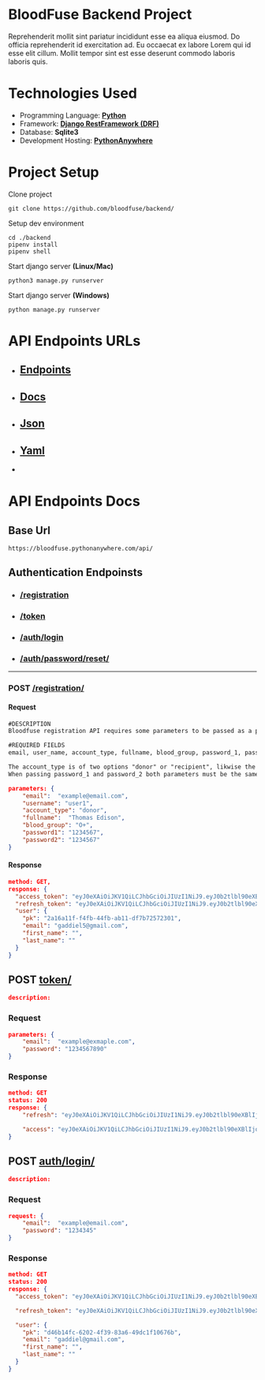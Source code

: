 # BloodFuse Backend Project

Reprehenderit mollit sint pariatur incididunt esse ea aliqua eiusmod. Do officia reprehenderit id exercitation ad. Eu occaecat ex labore Lorem qui id esse elit cillum. Mollit tempor sint est esse deserunt commodo laboris laboris quis.

# Technologies Used

- Programming Language: [**Python**](https://www.python.org)
- Framework: [**Django RestFramework (DRF)**](https://www.https://www.django-rest-framework.org/)
- Database: **Sqlite3**
- Development Hosting: [**PythonAnywhere**](https://www.pythonanywhere.com)

# Project Setup

Clone project

```console
git clone https://github.com/bloodfuse/backend/
```

Setup dev environment

```console
cd ./backend
pipenv install
pipenv shell
```

Start django server **(Linux/Mac)**

```console
python3 manage.py runserver
```

Start django server **(Windows)**

```console
python manage.py runserver
```

# API Endpoints URLs

- ## [Endpoints](https://bloodfuse.pythonanywhere.com/swagger/)
- ## [Docs](https://bloodfuse.pythonanywhere.com/redoc/)
- ## [Json](https://bloodfuse.pythonanywhere.com/swagger.json)
- ## [Yaml](https://bloodfuse.pythonanywhere.com/swagger.yaml)
-

# API Endpoints Docs

## Base Url

```console
https://bloodfuse.pythonanywhere.com/api/
```

## Authentication Endpoinsts

<!--
    [REGISTRATION]  ---------------------------------
 -->

- ### [/registration](#post-registration)
- ### [/token](#post-token)
- ### [/auth/login](#post-authlogin)
- ### [/auth/password/reset/]()

---

### POST [/registration/](https://bloodfuse.pythonanywhere.com/api/registration/)

#### Request

```markdown
#DESCRIPTION
Bloodfuse registration API requires some parameters to be passed as a post request.

#REQUIRED FIELDS
email, user_name, account_type, fullname, blood_group, password_1, password_2.

The account_type is of two options "donor" or "recipient", likwise the blood_group parameter also have some options to choose from, "O+", "O-", "A-", "A+", "B-", "B+", "AB-", "AB+".
When passing password_1 and password_2 both parameters must be the same else a 404 error is thrown.
```

```json
parameters: {
    "email":  "example@email.com",
    "username": "user1",
    "account_type": "donor",
    "fullname":  "Thomas Edison",
    "blood_group": "O+",
    "password1": "1234567",
    "password2": "1234567"
}
```

#### Response

```json
method: GET,
response: {
  "access_token": "eyJ0eXAiOiJKV1QiLCJhbGciOiJIUzI1NiJ9.eyJ0b2tlbl90eXBlIjoiYWNjZXNzIiwiZXhwIjoxNjYwODQyMjA0LCJpYXQiOjE2NjA4NDE5MDQsImp0aSI6ImI3MmQ2OGQyODNmZjQ2OTc4OTYxNWYxZmZhMWZjZjk4IiwidXNlcl9pZCI6IjJhMTZhMTFmLWY0ZmItNDRmYi1hYjExLWRmN2I3MjU3MjMwMSJ9.9dvTG2Hamo3a9gwiJ1aIve3j0Na7M8lEAEhbvBEOg8I",
  "refresh_token": "eyJ0eXAiOiJKV1QiLCJhbGciOiJIUzI1NiJ9.eyJ0b2tlbl90eXBlIjoicmVmcmVzaCIsImV4cCI6MTY2MDkyODMwNCwiaWF0IjoxNjYwODQxOTA0LCJqdGkiOiI0NWY2Njg3MzYzZmE0NTkzYmUxODczMDA2YmY4Yzg2MyIsInVzZXJfaWQiOiIyYTE2YTExZi1mNGZiLTQ0ZmItYWIxMS1kZjdiNzI1NzIzMDEifQ.tpef4L3WluXVSguc5-ls4B8TOfxZSa1bAtrUwGvPtX0",
  "user": {
    "pk": "2a16a11f-f4fb-44fb-ab11-df7b72572301",
    "email": "gaddiel5@gmail.com",
    "first_name": "",
    "last_name": ""
  }
}
```

<!--
    [GET TOKENS]  ---------------------------------
 -->

## POST [token/](https://bloodfuse.pythonanywhere.com/api/token)

```json
description:
```

### Request

```json
parameters: {
    "email":  "example@exmaple.com",
    "password": "1234567890"
}
```

### Response

```json
method: GET
status: 200
response: {
    "refresh": "eyJ0eXAiOiJKV1QiLCJhbGciOiJIUzI1NiJ9.eyJ0b2tlbl90eXBlIjoicmVmcmVzaCIsImV4cCI6MTY2MDg0ODQxNCwiaWF0IjoxNjYwNzYyMDE0LCJqdGkiOiI0MDMzNmVjYWNiMDk0YzBlYmU1OWJjZWY3MmM2OTdjZSIsInVzZXJfaWQiOiJkNDZiMTRmYy02MjAyLTRmMzktODNhNi00OWRjMWYxMDY3NmIifQ.TtCTWmtiRYsNiNmsrKeoDssIhCRE5eAToKuW9ZP-Mgs",

    "access": "eyJ0eXAiOiJKV1QiLCJhbGciOiJIUzI1NiJ9.eyJ0b2tlbl90eXBlIjoiYWNjZXNzIiwiZXhwIjoxNjYwNzYyMzE0LCJpYXQiOjE2NjA3NjIwMTQsImp0aSI6ImUzMzRiYTFhODEzZTQxNzg5OTYyMjAzZjA5MzQ4OWYxIiwidXNlcl9pZCI6ImQ0NmIxNGZjLTYyMDItNGYzOS04M2E2LTQ5ZGMxZjEwNjc2YiJ9.4bdAPjRWKaJS6gb_le8A08Q_ri_tBM5ItRAuPtCOTJI"
}
```

<!--
    [LOGIN] ---------------------------------
 -->

## POST [auth/login/](https://bloodfuse.pythonanywhere.com/api/auth/login/)

```json
description:
```

### Request

```json
request: {
    "email":  "example@email.com",
    "password": "1234345"
}
```

### Response

```json
method: GET
status: 200
response: {
  "access_token": "eyJ0eXAiOiJKV1QiLCJhbGciOiJIUzI1NiJ9.eyJ0b2tlbl90eXBlIjoiYWNjZXNzIiwiZXhwIjoxNjYwNzY0NjM4LCJpYXQiOjE2NjA3NjQzMzgsImp0aSI6IjEwNDRiZTk0MmY4ODQwYjliMzFiNzMzYzZiOTZjZDA1IiwidXNlcl9pZCI6ImQ0NmIxNGZjLTYyMDItNGYzOS04M2E2LTQ5ZGMxZjEwNjc2YiJ9.KJsAKSK5StY72avNNWbhPZcsvBnUCXci4c3OBbj9wDs",

  "refresh_token": "eyJ0eXAiOiJKV1QiLCJhbGciOiJIUzI1NiJ9.eyJ0b2tlbl90eXBlIjoicmVmcmVzaCIsImV4cCI6MTY2MDg1MDczOCwiaWF0IjoxNjYwNzY0MzM4LCJqdGkiOiI5NGEyMDViNTQzMzQ0ZTI4Yjk0YTY4MjFlZmRkMTkzZSIsInVzZXJfaWQiOiJkNDZiMTRmYy02MjAyLTRmMzktODNhNi00OWRjMWYxMDY3NmIifQ.0FTLJwSJZvt02X0zwdnEM6gluLSHE3SL_BJAnBA-Hzc",

  "user": {
    "pk": "d46b14fc-6202-4f39-83a6-49dc1f10676b",
    "email": "gaddiel@gmail.com",
    "first_name": "",
    "last_name": ""
  }
}
```
